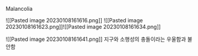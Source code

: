 
Malancolia

![[Pasted image 20230108161616.png]]
![[Pasted image 20230108161623.png]]![[Pasted image 20230108161634.png]]

![[Pasted image 20230108161641.png]]
지구와 소행성의 충돌이라는 우울함과 불안함